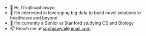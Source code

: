 - 👋 Hi, I’m @sophiawyo
- 👀 I’m interested in leveraging big data to build novel solutions in healthcare and beyond
- 🌱 I’m currently a Senior at Stanford studying CS and Biology
- 📫 Reach me at sophiawyo@gmail.com

<!---
sophiawyo/sophiawyo is a ✨ special ✨ repository because its `README.md` (this file) appears on your GitHub profile.
You can click the Preview link to take a look at your changes.
--->
